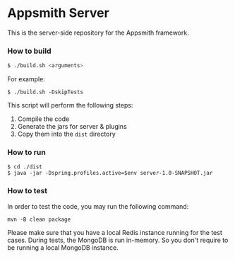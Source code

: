 # Appsmith Server

This is the server-side repository for the Appsmith framework.

### How to build

```bash
$ ./build.sh <arguments>
```

For example:

```$bash
$ ./build.sh -DskipTests
```

This script will perform the following steps:

1. Compile the code
2. Generate the jars for server & plugins
3. Copy them into the `dist` directory

### How to run

```
$ cd ./dist
$ java -jar -Dspring.profiles.active=$env server-1.0-SNAPSHOT.jar
```

### How to test

In order to test the code, you may run the following command:

```
mvn -B clean package
```

Please make sure that you have a local Redis instance running for the test cases. During tests, the MongoDB is run in-memory. So you don't require to be running a local MongoDB instance.
